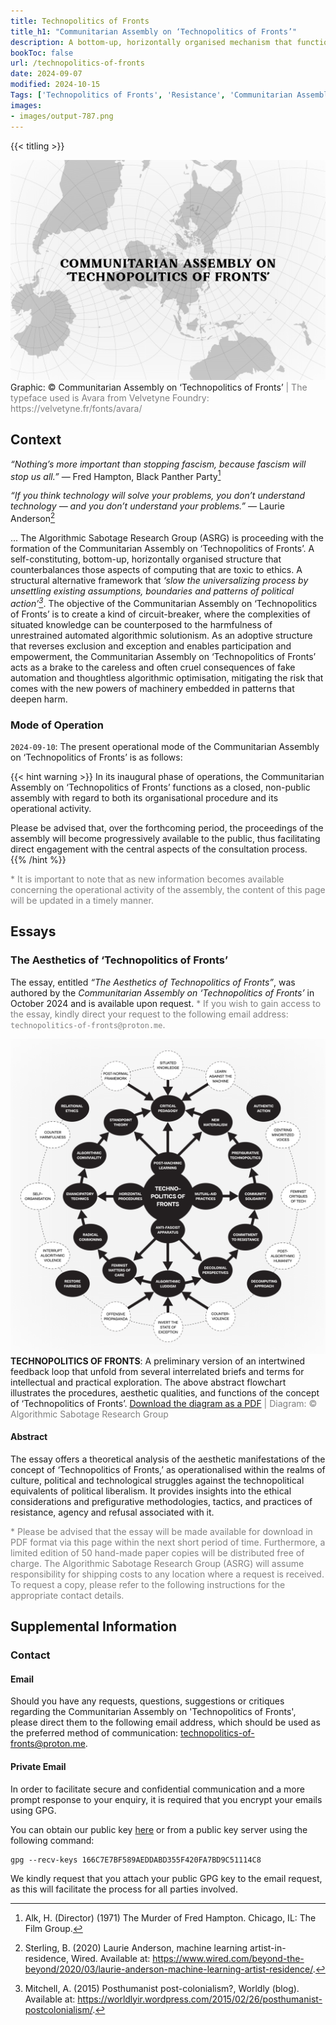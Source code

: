 ```yaml
---
title: Technopolitics of Fronts
title_h1: "Communitarian Assembly on ‘Technopolitics of Fronts’"
description: A bottom-up, horizontally organised mechanism that functions as a means of uniting the spaces of artistic activism, technical concern and collective action. The Communitarian Assembly on ‘Technopolitics of Fronts’ provide a structure that counterbalances those aspects of computing that are toxic to ethics.
bookToc: false
url: /technopolitics-of-fronts
date: 2024-09-07
modified: 2024-10-15
Tags: ['Technopolitics of Fronts', 'Resistance', 'Communitarian Assembly', 'Solidarity', 'Artivism', 'Anti-fascist Radical Care', 'Feminist Methods', 'Decolonial Tactics']
images:
- images/output-787.png
---
```


{{< titling >}}

<div class="caption"><img src="images/output-639.png">Graphic: © Communitarian Assembly on ‘Technopolitics of Fronts’<span style="color:grey"> | The typeface used is Avara from Velvetyne Foundry: https://velvetyne.fr/fonts/avara/</span></div>

## Context

_“Nothing’s more important than stopping fascism, because fascism will stop us all.”_ — Fred Hampton, Black Panther Party[^1]

_“If you think technology will solve your problems, you don’t understand technology — and you don’t understand your problems.”_ — Laurie Anderson[^2] 

... The Algorithmic Sabotage Research Group (ASRG) is proceeding with the formation of the Communitarian Assembly on ‘Technopolitics of Fronts’. A self-​constituting, bottom-up, horizontally organised structure that counterbalances those aspects of computing that are toxic to ethics. A structural alternative framework that _‘slow the universalizing process by unsettling existing assumptions, boundaries and patterns of political action’[^3]_. The objective of the Communitarian Assembly on ‘Technopolitics of Fronts’ is to create a kind of circuit-breaker, where the complexities of situated knowledge can be counterposed to the harmfulness of unrestrained automated algorithmic solutionism. As an adoptive structure that reverses exclusion and exception and enables participation and empowerment, the Communitarian Assembly on ‘Technopolitics of Fronts’ acts as a brake to the careless and often cruel consequences of fake automation and thoughtless algorithmic optimisation, mitigating the risk that comes with the new powers of machinery embedded in patterns that deepen harm.

### Mode of Operation

`2024-09-10`: The present operational mode of the Communitarian Assembly on ‘Technopolitics of Fronts’ is as follows:

{{< hint warning >}}
In its inaugural phase of operations, the Communitarian Assembly on ‘Technopolitics of Fronts’ functions as a closed, non-public assembly with regard to both its organisational procedure and its operational activity.
 
Please be advised that, over the forthcoming period, the proceedings of the assembly will become progressively available to the public, thus facilitating direct engagement with the central aspects of the consultation process.
{{% /hint %}}

<span style="color:grey"> * It is important to note that as new information becomes available concerning the operational activity of the assembly, the content of this page will be updated in a timely manner.</span>

## Essays

### The Aesthetics of ‘Technopolitics of Fronts’

The essay, entitled _“The Aesthetics of Technopolitics of Fronts”_, was authored by the _Communitarian Assembly on ‘Technopolitics of Fronts’_ in October 2024 and is available upon request.<span style="color:grey"> *  If you wish to gain access to the essay, kindly direct your request to the following email address: `technopolitics-of-fronts@proton.me`.</span>

<div class="caption"><img src="images/output-629.png"><strong>TECHNOPOLITICS OF FRONTS</strong>: A preliminary version of an intertwined feedback loop that unfold from several interrelated briefs and terms for intellectual and practical exploration. The above abstract flowchart illustrates the procedures, aesthetic qualities, and functions of the concept of ‘Technopolitics of Fronts’. <a href="https://cryptpad.fr/file/#/2/file/yE4q4zLF7GRQnsRw4dQaKzCl/">Download the diagram as a PDF</a><span style="color:grey"> | Diagram: © Algorithmic Sabotage Research Group</span></div>

#### Abstract

The essay offers a theoretical analysis of the aesthetic manifestations of the concept of ‘Technopolitics of Fronts,’ as operationalised within the realms of culture, political and technological struggles against the technopolitical equivalents of political liberalism. It provides insights into the ethical considerations and prefigurative methodologies, tactics, and practices of resistance, agency and refusal associated with it.

<span style="color:grey"> * Please be advised that the essay will be made available for download in PDF format via this page within the next short period of time. Furthermore, a limited edition of 50 hand-made paper copies will be distributed free of charge. The Algorithmic Sabotage Research Group (ASRG) will assume responsibility for shipping costs to any location where a request is received. To request a copy, please refer to the following instructions for the appropriate contact details.</span>

## Supplemental Information

### Contact

#### Email

Should you have any requests, questions, suggestions or critiques regarding the Communitarian Assembly on 'Technopolitics of Fronts', please direct them to the following email address, which should be used as the preferred method of communication: [technopolitics-of-fronts@proton.me](mailto:technopolitics-of-fronts@proton.me).

#### Private Email

In order to facilitate secure and confidential communication and a more prompt response to your enquiry, it is required that you encrypt your emails using GPG.

You can obtain our public key [here](166C7E7BF589AEDDABD355F420FA7BD9C51114C8.asc) or from a public key server using the following command:

```
gpg --recv-keys 166C7E7BF589AEDDABD355F420FA7BD9C51114C8
```

We kindly request that you attach your public GPG key to the email request, as this will facilitate the process for all parties involved.

[^1]: Alk, H. (Director) (1971) The Murder of Fred Hampton. Chicago, IL: The Film Group.

[^2]: Sterling, B. (2020) Laurie Anderson, machine learning artist-in-residence, Wired. Available at: https://www.wired.com/beyond-the-beyond/2020/03/laurie-anderson-machine-learning-artist-residence/.

[^3]: Mitchell, A. (2015) Posthumanist post-colonialism?, Worldly (blog). Available at: https://worldlyir.wordpress.com/2015/02/26/posthumanist-postcolonialism/. 


